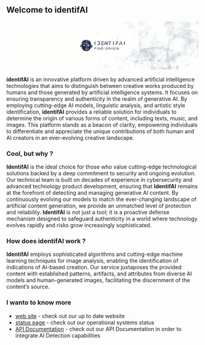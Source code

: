 ## Welcome to identifAI

![Fleet of Exein devices](/images/header.png)

**identifAI** is an innovative platform driven by advanced artificial intelligence technologies that aims to distinguish between creative works produced by humans and those generated by artificial intelligence systems. It focuses on ensuring transparency and authenticity in the realm of generative AI. By employing cutting-edge AI models, linguistic analysis, and artistic style identification, **identifAI** provides a reliable solution for individuals to determine the origin of various forms of content, including texts, music, and images. This platform stands as a beacon of clarity, empowering individuals to differentiate and appreciate the unique contributions of both human and AI creators in an ever-evolving creative landscape.

### Cool, but why ?

**IdentifAI** is the ideal choice for those who value cutting-edge technological solutions backed by a deep commitment to security and ongoing evolution. Our technical team is built on decades of experience in cybersecurity and advanced technology product development, ensuring that **IdentifAI** remains at the forefront of detecting and managing generative AI content. By continuously evolving our models to match the ever-changing landscape of artificial content generation, we provide an unmatched level of protection and reliability. **IdentifAI** is not just a tool; it is a proactive defense mechanism designed to safeguard authenticity in a world where technology evolves rapidly and risks grow increasingly sophisticated.

### How does identifAI work ?

**IdentifAI** employs sophisticated algorithms and cutting-edge machine learning techniques for image analysis, enabling the identification of indications of AI-based creation. Our service juxtaposes the provided content with established patterns, artifacts, and attributes from diverse AI models and human-generated images, facilitating the discernment of the content’s source.

### I wanto to know more 

- [web site](https://identifai.net) - check out our up to date website
- [status page](http://status.identifai.net) - check out our operational systems status
- [API Documentation](https://identifai.net/api/) - check out our API Documentation in order to integrate AI Detection capabilities 
 